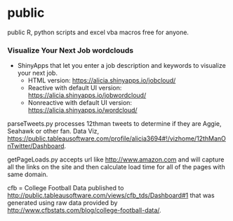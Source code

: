 public
======

public R, python scripts and excel vba macros free for anyone.

### Visualize Your Next Job wordclouds

* ShinyApps that let you enter a job description and keywords to visualize your next job.
  * HTML version: https://alicia.shinyapps.io/jobcloud/
  * Reactive with default UI version: https://alicia.shinyapps.io/jobwordcloud/
  * Nonreactive with default UI version: https://alicia.shinyapps.io/wordcloud/

parseTweets.py processes 12thman tweets to determine if they are Aggie, Seahawk or other fan. Data Viz, https://public.tableausoftware.com/profile/alicia3694#!/vizhome/12thManOnTwitter/Dashboard.

getPageLoads.py accepts url like http://www.amazon.com and will capture all the links on the site and then calculate load time for all of the pages with same domain.

cfb = College Football Data published to http://public.tableausoftware.com/views/cfb_tds/Dashboard#1 that was generated using raw data provided by http://www.cfbstats.com/blog/college-football-data/.
